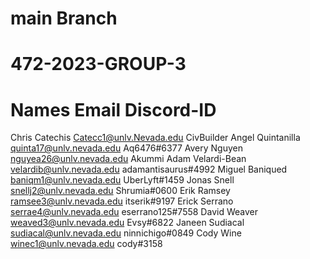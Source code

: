 # main Branch

# 472-2023-GROUP-3

# Names	Email	Discord-ID

Chris Catechis	Catecc1@unlv.Nevada.edu	CivBuilder
Angel Quintanilla	quinta17@unlv.nevada.edu	Aq6476#6377
Avery Nguyen	nguyea26@unlv.nevada.edu	Akummi
Adam Velardi-Bean	velardib@unlv.nevada.edu	adamantisaurus#4992
Miguel Baniqued	baniqm1@unlv.nevada.edu	UberLyft#1459
Jonas Snell	snellj2@unlv.nevada.edu	Shrumia#0600
Erik Ramsey	ramsee3@unlv.nevada.edu	itserik#9197
Erick Serrano	serrae4@unlv.nevada.edu	eserrano125#7558
David Weaver	weaved3@unlv.nevada.edu	Evsy#6822
Janeen Sudiacal	sudiacal@unlv.nevada.edu	ninnichigo#0849
Cody Wine winec1@unlv.nevada.edu cody#3158
